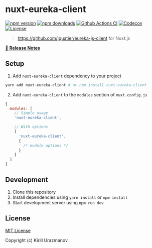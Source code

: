 # nuxt-eureka-client

[![npm version][npm-version-src]][npm-version-href]
[![npm downloads][npm-downloads-src]][npm-downloads-href]
[![Github Actions CI][github-actions-ci-src]][github-actions-ci-href]
[![Codecov][codecov-src]][codecov-href]
[![License][license-src]][license-href]

> https://github.com/jquatier/eureka-js-client for Nuxt.js

[📖 **Release Notes**](./CHANGELOG.md)

## Setup

1. Add `nuxt-eureka-client` dependency to your project

```bash
yarn add nuxt-eureka-client # or npm install nuxt-eureka-client
```

2. Add `nuxt-eureka-client` to the `modules` section of `nuxt.config.js`

```js
{
  modules: [
    // Simple usage
    'nuxt-eureka-client',

    // With options
    [
      'nuxt-eureka-client',
      {
        /* module options */
      }
    ]
  ]
}
```

## Development

1. Clone this repository
2. Install dependencies using `yarn install` or `npm install`
3. Start development server using `npm run dev`

## License

[MIT License](./LICENSE)

Copyright (c) Kirill Urazmanov

<!-- Badges -->

[npm-version-src]: https://img.shields.io/npm/v/nuxt-eureka-client/latest.svg
[npm-version-href]: https://npmjs.com/package/nuxt-eureka-client
[npm-downloads-src]: https://img.shields.io/npm/dt/nuxt-eureka-client.svg
[npm-downloads-href]: https://npmjs.com/package/nuxt-eureka-client
[github-actions-ci-src]: https://github.com/https://github.com/goodnewsforyoubaby/nuxt-eureka-client/workflows/ci/badge.svg
[github-actions-ci-href]: https://github.com/https://github.com/goodnewsforyoubaby/nuxt-eureka-client/actions?query=workflow%3Aci
[codecov-src]: https://img.shields.io/codecov/c/github/https://github.com/goodnewsforyoubaby/nuxt-eureka-client.svg
[codecov-href]: https://codecov.io/gh/https://github.com/goodnewsforyoubaby/nuxt-eureka-client
[license-src]: https://img.shields.io/npm/l/nuxt-eureka-client.svg
[license-href]: https://npmjs.com/package/nuxt-eureka-client
